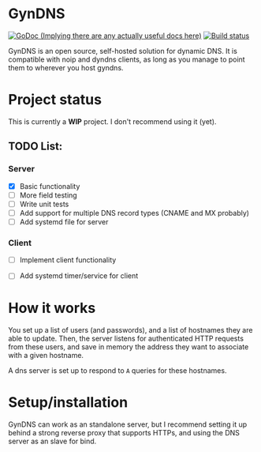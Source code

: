 # GynDNS

[![GoDoc (Implying there are any actually useful docs here)](https://godoc.org/roob.re/gyndns?status.svg)](https://godoc.org/roob.re/gyndns)
[![Build status](https://api.travis-ci.org/roobre/gyndns.svg?branch=master)](https://travis-ci.org/roobre/gyndns)

GynDNS is an open source, self-hosted solution for dynamic DNS.
It is compatible with noip and dyndns clients, as long as you manage to point them to wherever you host gyndns.

# Project status

This is currently a **WIP** project. I don't recommend using it (yet).

## TODO List:

### Server

* [x] Basic functionality
* [ ] More field testing
* [ ] Write unit tests
* [ ] Add support for multiple DNS record types (CNAME and MX probably)
* [ ] Add systemd file for server

### Client

* [ ] Implement client functionality
* [ ] Add systemd timer/service for client


# How it works

You set up a list of users (and passwords), and a list of hostnames they are able to update.
Then, the server listens for authenticated HTTP requests from these users, and save in memory
the address they want to associate with a given hostname.

A dns server is set up to respond to `A` queries for these hostnames.

# Setup/installation

GynDNS can work as an standalone server, but I recommend setting it up behind a strong reverse
proxy that supports HTTPs, and using the DNS server as an slave for bind.
